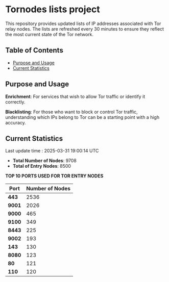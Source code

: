 # Tornodes lists project

This repository provides updated lists of IP addresses associated with Tor relay nodes. The lists are refreshed every 30 minutes to ensure they reflect the most current state of the Tor network.

## Table of Contents

- [Purpose and Usage](#purpose-and-usage)
- [Current Statistics](#current-statistics)


## Purpose and Usage

**Enrichment**: For services that wish to allow Tor traffic or identify it correctly.

**Blacklisting**: For those who want to block or control Tor traffic, understanding which IPs belong to Tor can be a starting point with a high accuracy.

## Current Statistics

Last update time : 2025-03-31 19:00:14 UTC

- **Total Number of Nodes**: 9708
- **Total of Entry Nodes**: 8500

**TOP 10 PORTS USED FOR TOR ENTRY NODES**

| **Port** | **Number of Nodes** |
|------|-----------------|
| **443**   | 2536  |
| **9001**   | 2026  |
| **9000**   | 465  |
| **9100**   | 349  |
| **8443**   | 225  |
| **9002**   | 193  |
| **143**   | 130  |
| **8080**   | 123  |
| **80**   | 121  |
| **110**   | 120  |

